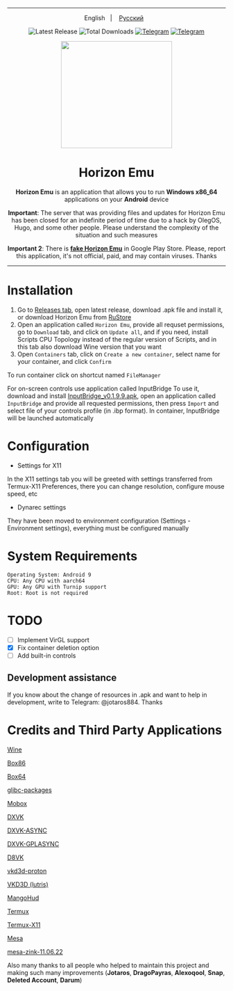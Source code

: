 ----

<p align="center">
English
&nbsp;&nbsp;| &nbsp;&nbsp;
<a href="https://github.com/HorizonEmuTeam/Horizon-Emu/blob/main/README-RUS.md">Русский</a>
&nbsp;&nbsp;
</p>

<div align="center">

![Latest Release](https://img.shields.io/github/v/release/HorizonEmuTeam/Horizon-Emu?style=flat-square&logo=github&label=Latest%20Version)
![Total Downloads](https://img.shields.io/github/downloads/HorizonEmuTeam/Horizon-Emu/total?style=flat-square&logo=github&color=blue&label=Total%20Downloads)
[![Telegram](https://img.shields.io/badge/Telegram-2CA5E0?style=flat-square&color=blue&logo=telegram&logoColor=white&label=Our%20Channel)](https://t.me/HorizonEmuOfficial)
[![Telegram](https://img.shields.io/badge/Telegram-2CA5E0?style=flat-square&color=blue&logo=telegram&logoColor=white&label=Our%20Chat)](https://t.me/HorizonEmuChat)

<p align="center">
	<img src="ProjectLogo.png" width="256" height="246" />
</p>

  <h1 align="center">Horizon Emu</h1>

  <p align="center">
    <b>Horizon Emu</b> is an application that allows you to run <b>Windows x86_64</b> applications on your <b>Android</b> device</strong>
  </p>

<b>Important</b>: The server that was providing files and updates for Horizon Emu has been closed for an indefinite period of time due to a hack by OlegOS, Hugo, and some other people. Please understand the complexity of the situation and such measures

<b>Important 2</b>: There is [<b>fake Horizon Emu</b>](https://play.google.com/store/apps/details?id=com.chahal.horiz) in Google Play Store. Please, report this application, it's not official, paid, and may contain viruses. Thanks</strong>

----

</div>

# Installation 

1. Go to [Releases tab](https://github.com/HorizonEmuTeam/Horizon-Emu/releases/), open latest release, download .apk file and install it, or download Horizon Emu from [RuStore](https://apps.rustore.ru/app/com.antutu.ABenchMark)
2. Open an application called `Horizon Emu`, provide all requset permissions, go to `Download` tab, and click on `Update all`, and if you need, install Scripts CPU Topology instead of the regular version of Scripts, and in this tab also download Wine version that you want
3. Open `Containers` tab, click on `Create a new container`, select name for your container, and click `Confirm`

To run container click on shortcut named `FileManager`

For on-screen controls use application called InputBridge
To use it, download and install [InputBridge_v0.1.9.9.apk](https://raw.githubusercontent.com/HorizonEmuTeam/Horizon-Emu/main/InputBridge_v0.1.9.9.apk), open an application called `InputBridge` and provide all requested permissions, then press `Import` and select file of your controls profile (in .ibp format).
In container, InputBridge will be launched automatically

# Configuration
* Settings for X11

In the X11 settings tab you will be greeted with settings transferred from Termux-X11 Preferences, there you can change resolution, configure mouse speed, etc
* Dynarec settings

They have been moved to environment configuration (Settings - Environment settings), everything must be configured manually

# System Requirements

```
Operating System: Android 9
CPU: Any CPU with aarch64
GPU: Any GPU with Turnip support
Root: Root is not required
```

# TODO

- [ ] Implement VirGL support
- [x] Fix container deletion option
- [ ] Add built-in controls

## Development assistance
If you know about the change of resources in .apk and want to help in development, write to Telegram: @jotaros884. Thanks

# Credits and Third Party Applications

[Wine](https://wiki.winehq.org/Licensing)

[Box86](https://github.com/ptitSeb/box86)

[Box64](https://github.com/ptitSeb/box64)

[glibc-packages](https://github.com/termux-pacman/glibc-packages)

[Mobox](https://github.com/olegos2/mobox)

[DXVK](https://github.com/doitsujin/dxvk)

[DXVK-ASYNC](https://github.com/Sporif/dxvk-async)

[DXVK-GPLASYNC](https://gitlab.com/Ph42oN/dxvk-gplasync)

[D8VK](https://github.com/AlpyneDreams/d8vk)

[vkd3d-proton](https://github.com/HansKristian-Work/vkd3d-proton)

[VKD3D (lutris)](https://github.com/lutris/vkd3d)

[MangoHud](https://github.com/flightlessmango/MangoHud)

[Termux](https://github.com/termux/termux-app)

[Termux-X11](https://github.com/termux/termux-x11)

[Mesa](https://docs.mesa3d.org/license.html)

[mesa-zink-11.06.22](https://github.com/alexvorxx/mesa-zink-11.06.22)

Also many thanks to all people who helped to maintain this project and making such many improvements (<b>Jotaros</b>, <b>DragoPayras</b>, <b>Alexoqool</b>, <b>Snap</b>, <b>Deleted Account</b>, <b>Darum</b>)
